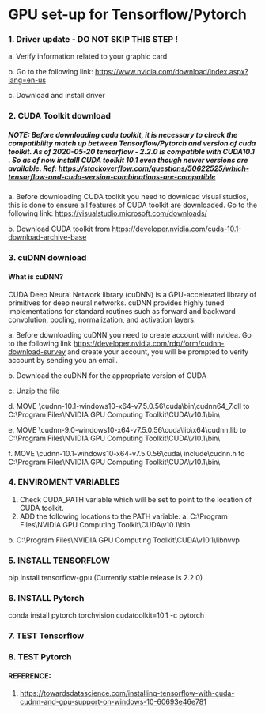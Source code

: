 
# GPU set-up for Tensorflow/Pytorch

### 1.  Driver update - DO NOT SKIP THIS STEP !
a. Verify information related to your graphic card

b. Go to the following link: https://www.nvidia.com/download/index.aspx?lang=en-us 

c. Download and install driver

### 2. CUDA Toolkit download
##### NOTE: Before downloading cuda toolkit, it is necessary to check the compatibility match up between Tensorflow/Pytorch and version of cuda toolkit. As of 2020-05-20  tensorflow - 2.2.0 is compatible with CUDA10.1 . So as of  now installl CUDA toolkit 10.1 even though newer versions are available. Ref: https://stackoverflow.com/questions/50622525/which-tensorflow-and-cuda-version-combinations-are-compatible
a. Before downloading CUDA toolkit you need to  download visual studios, this is done to ensure all features of CUDA toolkit are downloaded. Go to the following link: https://visualstudio.microsoft.com/downloads/

b. Download CUDA toolkit from https://developer.nvidia.com/cuda-10.1-download-archive-base

### 3. cuDNN download

#### What is cuDNN? 
CUDA Deep Neural Network library (cuDNN) is a GPU-accelerated library of primitives for deep neural networks. cuDNN provides highly tuned implementations for standard routines such as forward and backward convolution, pooling, normalization, and activation layers.
 

a. Before downloading cuDNN you need to create account with nvidea. Go to the following link https://developer.nvidia.com/rdp/form/cudnn-download-survey and create your account, you will be prompted to verify account by sending you an email.

b. Download the cuDNN for the appropriate version of CUDA 

c. Unzip the file

d. MOVE <LOCATION OF cuDNN extraction>\cudnn-10.1-windows10-x64-v7.5.0.56\cuda\bin\cudnn64_7.dll to C:\Program Files\NVIDIA GPU Computing Toolkit\CUDA\v10.1\bin\

e. MOVE <LOCATION OF cuDNN extraction>\cudnn-9.0-windows10-x64-v7.5.0.56\cuda\lib\x64\cudnn.lib to C:\Program Files\NVIDIA GPU Computing Toolkit\CUDA\v10.1\bin\

f. MOVE <LOCATION OF cuDNN extraction>\cudnn-10.1-windows10-x64-v7.5.0.56\cuda\ include\cudnn.h to C:\Program Files\NVIDIA GPU Computing Toolkit\CUDA\v10.1\bin\


### 4. ENVIROMENT VARIABLES

1. Check CUDA_PATH variable which will be set to point to the location of CUDA toolkit.
2. ADD the following locations to the PATH variable:
a. C:\Program Files\NVIDIA GPU Computing Toolkit\CUDA\v10.1\bin

b. C:\Program Files\NVIDIA GPU Computing Toolkit\CUDA\v10.1\libnvvp


### 5. INSTALL TENSORFLOW
pip install  tensorflow-gpu
(Currently stable release is 2.2.0)


### 6. INSTALL Pytorch
conda install pytorch torchvision cudatoolkit=10.1 -c pytorch

### 7. TEST Tensorflow


### 8. TEST Pytorch


#### REFERENCE:
1. https://towardsdatascience.com/installing-tensorflow-with-cuda-cudnn-and-gpu-support-on-windows-10-60693e46e781




```python

```
